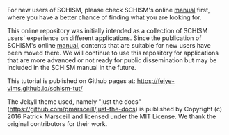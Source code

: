 For new users of SCHISM, please check SCHISM's online [manual](https://schism-dev.github.io/schism/master/index.html) first,
where you have a better chance of finding what you are looking for.

This online repository was initially intended as a collection of SCHISM users' experience on different applications.
Since the publication of SCHISM's online [manual](https://schism-dev.github.io/schism/master/index.html),
contents that are suitable for new users have been moved there.
We will continue to use this repository for applications that are more advanced or not ready for public dissemination but may be included in the SCHISM manual in the future.

This tutorial is published on Github pages at: https://feiye-vims.github.io/schism-tut/

The Jekyll theme used, namely "just the docs" (https://github.com/pmarsceill/just-the-docs) is published by Copyright (c) 2016 Patrick Marsceill and licensed under the MIT License.
We thank the original contributors for their work.


